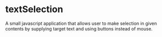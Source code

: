 # textSelection
A small javascript application that allows user to make selection in given contents by supplying target text and using buttons instead of mouse.
